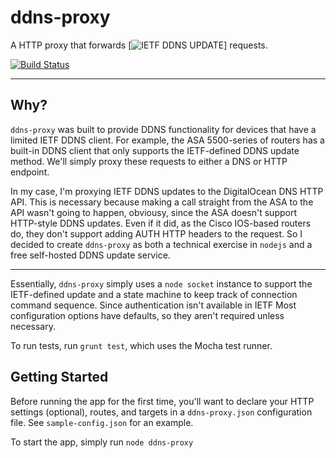 # ddns-proxy
A HTTP proxy that forwards [![IETF DDNS UPDATE](http://tools.ietf.org/html/rfc2136)] requests.

[![Build Status](https://travis-ci.org/trousyt/ddns-proxy.svg)](https://travis-ci.org/trousyt/ddns-proxy)

- - -
Why?
-----
`ddns-proxy` was built to provide DDNS functionality for devices that have a limited IETF DDNS client. For example, the ASA 5500-series of routers has a built-in DDNS client that only supports the IETF-defined DDNS update method. We'll simply proxy these requests to either a DNS or HTTP endpoint.

In my case, I'm proxying IETF DDNS updates to the DigitalOcean DNS HTTP API. This is necessary because making a call straight from the ASA to the API wasn't going to happen, obviousy, since the ASA doesn't support HTTP-style DDNS updates. Even if it did, as the Cisco IOS-based routers do, they don't support adding AUTH HTTP headers to the request. So I decided to create `ddns-proxy` as both a technical exercise in `nodejs` and a free self-hosted DDNS update service.

- - -

Essentially, `ddns-proxy` simply uses a `node socket` instance to support the IETF-defined update and a state machine to keep track of connection command sequence. Since authentication isn't available in IETF Most configuration options have defaults, so they aren't required unless necessary.

To run tests, run `grunt test`, which uses the Mocha test runner.

Getting Started
---------------
Before running the app for the first time, you'll want to declare your HTTP settings (optional), routes, and targets in a `ddns-proxy.json` configuration file. See `sample-config.json` for an example.

To start the app, simply run `node ddns-proxy`